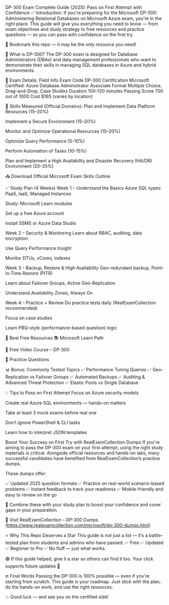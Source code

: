 DP-300 Exam Complete Guide (2025): Pass on First Attempt with Confidence
✅ Introduction:
If you're preparing for the Microsoft DP-300: Administering Relational Databases on Microsoft Azure exam, you're in the right place. This guide will give you everything you need to know — from exam objectives and study strategy to free resources and practice questions — so you can pass with confidence on the first try.

🌟 Bookmark this repo — it may be the only resource you need!

📘 What is DP-300?
The DP-300 exam is designed for Database Administrators (DBAs) and data management professionals who want to demonstrate their skills in managing SQL databases in Azure and hybrid environments.

🧪 Exam Details:
Field	Info
Exam Code	DP-300
Certification	Microsoft Certified: Azure Database Administrator Associate
Format	Multiple Choice, Drag-and-Drop, Case Studies
Duration	100–120 minutes
Passing Score	700 out of 1000
Cost	$165 (varies by location)

🧠 Skills Measured (Official Domains):
Plan and Implement Data Platform Resources (15–20%)

Implement a Secure Environment (15–20%)

Monitor and Optimize Operational Resources (15–20%)

Optimize Query Performance (5–10%)

Perform Automation of Tasks (10–15%)

Plan and Implement a High Availability and Disaster Recovery (HA/DR) Environment (20–25%)

📥 Download Official Microsoft Exam Skills Outline

✅ Study Plan (4 Weeks)
Week 1 – Understand the Basics
Azure SQL types: PaaS, IaaS, Managed Instances

Study: Microsoft Learn modules

Set up a free Azure account

Install SSMS or Azure Data Studio

Week 2 – Security & Monitoring
Learn about RBAC, auditing, data encryption

Use Query Performance Insight

Monitor DTUs, vCores, indexes

Week 3 – Backup, Restore & High Availability
Geo-redundant backup, Point-in-Time Restore (PITR)

Learn about Failover Groups, Active Geo-Replication

Understand Availability Zones, Always On

Week 4 – Practice + Review
Do practice tests daily (RealExamCollection recommended)

Focus on case studies

Learn PBQ-style (performance-based question) logic

🔗 Best Free Resources
📚 Microsoft Learn Path

🎥 Free Video Course – DP-300

🧠 Practice Questions

📊 Bonus: Commonly Tested Topics
✅ Performance Tuning Queries
✅ Geo-Replication vs Failover Groups
✅ Automated Backups
✅ Auditing & Advanced Threat Protection
✅ Elastic Pools vs Single Database

💡 Tips to Pass on First Attempt
Focus on Azure security models

Create real Azure SQL environments — hands-on matters

Take at least 3 mock exams before real one

Don’t ignore PowerShell & CLI tasks

Learn how to interpret JSON templates

Boost Your Success on First Try with RealExamCollection Dumps
If you're aiming to pass the DP-300 exam on your first attempt, using the right study materials is critical. Alongside official resources and hands-on labs, many successful candidates have benefited from RealExamCollection’s practice dumps.

These dumps offer:

✅ Updated 2025 question formats
✅ Practice on real-world scenario-based problems
✅ Instant feedback to track your readiness
✅ Mobile-friendly and easy to review on the go

🎯 Combine these with your study plan to boost your confidence and cover gaps in your preparation.

📎 Visit RealExamCollection – DP-300 Dumps (https://www.realexamcollection.com/microsoft/dp-300-dumps.html)

⭐ Why This Repo Deserves a Star
This guide is not just a list — it’s a battle-tested plan from students and admins who have passed.
✅ Free
✅ Updated
✅ Beginner to Pro
✅ No fluff — just what works.

🟢 If this guide helped, give it a star so others can find it too. Your click supports future updates 🙏

🔚 Final Words
Passing the DP-300 is 100% possible — even if you're starting from scratch.
This guide is your roadmap. Just stick with the plan, do the hands-on work, and use the right resources.

💥 Good luck — and see you on the certified side!
